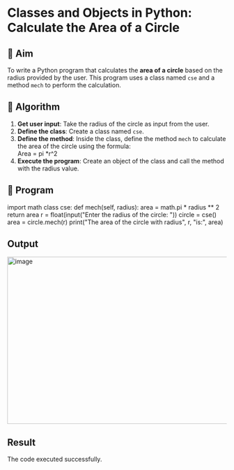 # Classes and Objects in Python: Calculate the Area of a Circle

## 🎯 Aim
To write a Python program that calculates the **area of a circle** based on the radius provided by the user. This program uses a class named `cse` and a method `mech` to perform the calculation.

## 🧠 Algorithm
1. **Get user input**: Take the radius of the circle as input from the user.
2. **Define the class**: Create a class named `cse`.
3. **Define the method**: Inside the class, define the method `mech` to calculate the area of the circle using the formula:  
   Area = pi *r^2 
4. **Execute the program**: Create an object of the class and call the method with the radius value.

## 🧾 Program
import math
class cse:
    def mech(self, radius):
        area = math.pi * radius ** 2
        return area
r = float(input("Enter the radius of the circle: "))
circle = cse()
area = circle.mech(r)
print("The area of the circle with radius", r, "is:", area)


## Output
<img width="1428" height="383" alt="image" src="https://github.com/user-attachments/assets/10ac57eb-4009-46e4-9176-5bd51291019c" />

## Result
The code executed successfully.
